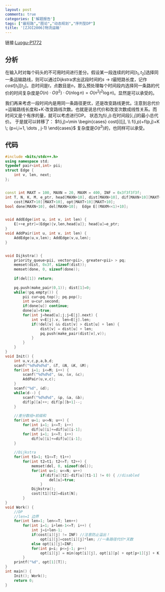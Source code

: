 ```yaml
---
layout: post
comments: true
categories: ['解题报告']
tags: ["最短路","图论","动态规划","序列型DP"]
title: '[ZJOI2006]物流运输'
---
```

链接:[Luogu-P1772][1]
## 分析
在输入时对每个码头的不可用时间进行差分。假设某一段连续的时间$[t_1,t_2]$选择同一条运输路线，则可以通过Dijkstra求出这段时间的$s \rightarrow t$最短路长度，记作$cost[t_1][t_2]$。总时间是$t$，点数目是$n$，那么预处理每个时间段内选择同一条路的代价的时间复杂度是$O(n) \cdot O(t^2) \cdot O(n \log n) = O(n^2 t^2 \log n)$。显然是可以承受的。 
<!--more-->    
我们再来考虑一段时间内是用同一条路径更优，还是改变路线更优。注意到总代价=运输路线长度和+K$\cdot$改变路线次数。也就是说总代价和改变次数成线性关系。而时间又是个有序的量，就可以考虑进行DP。
状态为$f(i,j):$在时间段$[i,j]$的最小总代价。
于是就可以转移了：
$f(i,j)=\min \begin{cases} cost[i][j], \\ f(i,p)+f(p,j)+K \; (p=i,i+1, \dots , j-1) \end{cases}$
复杂度是$O(t^3)$的，也同样可以承受。
## 代码
```cpp
#include <bits/stdc++.h>
using namespace std;
typedef pair<int,int> pii;
struct Edge {
    int v, len, next;
};


const int MAXT = 100, MAXN = 20, MAXM = 400, INF = 0x3f3f3f3f;
int T, N, K, M, e_ptr, head[MAXN+10], dist[MAXN+10], dif[MAXN+10][MAXT+10], 
    cost[MAXT+10][MAXT+10], opt[MAXT+10][MAXT+10];
bool done[MAXN+10], del[MAXN+10];  Edge E[(MAXM<<1)+10];


void AddEdge(int u, int v, int len) {
    E[++e_ptr]=(Edge){v,len,head[u]}; head[u]=e_ptr;
}
void AddPair(int u, int v, int len) {
    AddEdge(u,v,len); AddEdge(v,u,len);
}


void Dijkstra() {
    priority_queue<pii, vector<pii>, greater<pii> > pq;
    memset(dist, 0x3f, sizeof(dist));
    memset(done, 0, sizeof(done));
    
    if(del[1]) return;
    
    pq.push(make_pair(0,1)); dist[1]=0;
    while(!pq.empty()) {
        pii cur=pq.top(); pq.pop();
        int u=cur.second;
        if(done[u]) continue;
        done[u]=true;
        for(int j=head[u];j;j=E[j].next) {
            int v=E[j].v, len=E[j].len;
            if(!del[v] && dist[v] > dist[u] + len) {
                dist[v] = dist[u] + len;
                pq.push(make_pair(dist[v],v));
            }
        }
    }
}
void Init() {
    int u,v,c,p,a,b,d;
    scanf("%d%d%d%d", &T, &N, &K, &M);
    for(int i=1; i<=M; i++) {
        scanf("%d%d%d", &u, &v, &c);
        AddPair(u,v,c);
    }
    scanf("%d", &d);
    while(d--) {
        scanf("%d%d%d", &p, &a, &b);
        dif[p][a]++; dif[p][b+1]--;
    }
    
    //差分数组+前缀和 
    for(int u=1; u<=N; u++) {
        for(int i=1; i<=T; i++)
            dif[u][i]+=dif[u][i-1];
        for(int i=1; i<=T; i++)
            dif[u][i]+=dif[u][i-1];
    }
    
    //Dijkstra
    for(int t1=1; t1<=T; t1++)
        for(int t2=t1; t2<=T; t2++) {
            memset(del, 0, sizeof(del));
            for(int u=1; u<=N; u++)
                if(dif[u][t2]-dif[u][t1-1] != 0) { //disabled
                    del[u]=true;
                }
            Dijkstra();
            cost[t1][t2]=dist[N];
        }
}
void Work() {
    //DP
    //len=1 边界
    for(int len=1; len<=T; len++)
        for(int i=1; i+len-1<=T; i++) {
            int j=i+len-1;
            if(cost[i][j] != INF) //注意防止溢出！
                opt[i][j]=cost[i][j]*len; //一条路径代价*天数 
            else opt[i][j]=INF;
            for(int p=i; p<=j-1; p++)
                opt[i][j] = min(opt[i][j], opt[i][p] + opt[p+1][j] + K);
        } 
    printf("%d", opt[1][T]);
}
int main() {
    Init(); Work();
    return 0;
}
```

 [1]:https://www.luogu.org/problemnew/show/1772